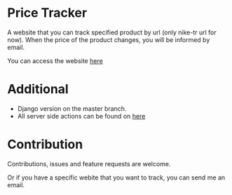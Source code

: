# Price Tracker

A website that you can track specified product by url (only nike-tr url for now). When the price of the product changes, you will be informed by email.

You can access the website [here](https://nike-tracker.vercel.app/)

# Additional

- Django version on the master branch.
- All server side actions can be found on [here](https://replit.com/@saliherdemk/Nike-Tracker#index.js)

# Contribution

Contributions, issues and feature requests are welcome.

Or if you have a specific webite that you want to track, you can send me an email.
